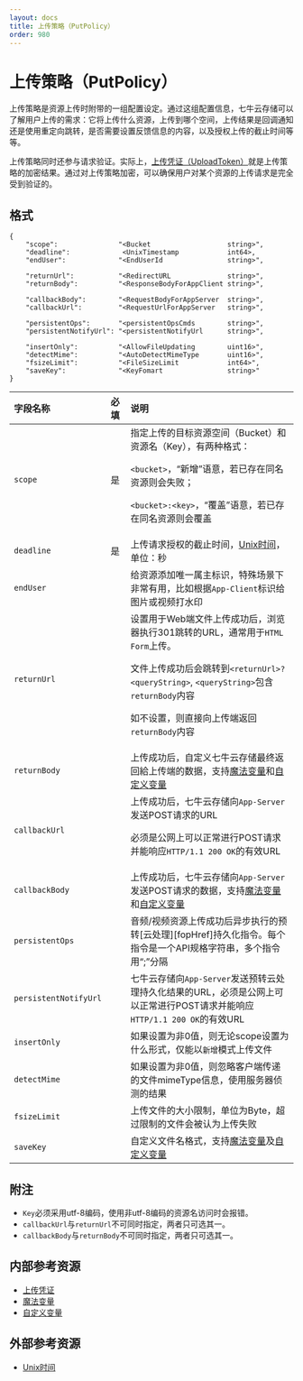 ```yaml
---
layout: docs
title: 上传策略（PutPolicy）
order: 980
---
```


<a id="put-policy"></a>
# 上传策略（PutPolicy）

上传策略是资源上传时附带的一组配置设定。通过这组配置信息，七牛云存储可以了解用户上传的需求：它将上传什么资源，上传到哪个空间，上传结果是回调通知还是使用重定向跳转，是否需要设置反馈信息的内容，以及授权上传的截止时间等等。  

上传策略同时还参与请求验证。实际上，[上传凭证（UploadToken）][uploadTokenHref]就是上传策略的加密结果。通过对上传策略加密，可以确保用户对某个资源的上传请求是完全受到验证的。

<a id="put-policy-struct"></a>
## 格式

```
{
    "scope":               "<Bucket                   string>",
    "deadline":             <UnixTimestamp            int64>,
    "endUser":             "<EndUserId                string>",

    "returnUrl":           "<RedirectURL              string>",
    "returnBody":          "<ResponseBodyForAppClient string>",

    "callbackBody":        "<RequestBodyForAppServer  string>",
    "callbackUrl":         "<RequestUrlForAppServer   string>",

    "persistentOps":       "<persistentOpsCmds        string>",
    "persistentNotifyUrl": "<persistentNotifyUrl      string>",

    "insertOnly":          "<AllowFileUpdating        uint16>",
    "detectMime":          "<AutoDetectMimeType       uint16>",
    "fsizeLimit":          "<FileSizeLimit            int64>",
    "saveKey":             "<KeyFomart                string>"
}
```

字段名称              | 必填 | 说明
:-------------------- | :--- | :-----------------------------------------------
`scope`               | 是   | 指定上传的目标资源空间（Bucket）和资源名（Key），有两种格式：<p>`<bucket>`，“新增”语意，若已存在同名资源则会失败；<p>`<bucket>:<key>`，“覆盖”语意，若已存在同名资源则会覆盖
`deadline`            | 是   | 上传请求授权的截止时间，[Unix时间][unixTimeHref]，单位：秒
`endUser`             |      | 给资源添加唯一属主标识，特殊场景下非常有用，比如根据`App-Client`标识给图片或视频打水印
`returnUrl`           |      | 设置用于Web端文件上传成功后，浏览器执行301跳转的URL，通常用于`HTML Form`上传。<p>文件上传成功后会跳转到`<returnUrl>?<queryString>`, `<queryString>`包含`returnBody`内容<p>如不设置，则直接向上传端返回`returnBody`内容
`returnBody`          |      | 上传成功后，自定义七牛云存储最终返回給上传端的数据，支持[魔法变量][magicVariablesHref]和[自定义变量][xVariablesHref]
`callbackUrl`         |      | 上传成功后，七牛云存储向`App-Server`发送POST请求的URL<p>必须是公网上可以正常进行POST请求并能响应`HTTP/1.1 200 OK`的有效URL
`callbackBody`        |      | 上传成功后，七牛云存储向`App-Server`发送POST请求的数据，支持[魔法变量][magicVariablesHref]和[自定义变量][xVariablesHref]
`persistentOps`       |      | 音频/视频资源上传成功后异步执行的预转[云处理][fopHref]持久化指令。每个指令是一个API规格字符串，多个指令用“;”分隔
`persistentNotifyUrl` |      | 七牛云存储向`App-Server`发送预转云处理持久化结果的URL，必须是公网上可以正常进行POST请求并能响应`HTTP/1.1 200 OK`的有效URL
`insertOnly`          |      | 如果设置为非0值，则无论scope设置为什么形式，仅能以`新增`模式上传文件
`detectMime`          |      | 如果设置为非0值，则忽略客户端传递的文件mimeType信息，使用服务器侦测的结果
`fsizeLimit`          |      | 上传文件的大小限制，单位为Byte，超过限制的文件会被认为上传失败
`saveKey`             |      | 自定义文件名格式，支持[魔法变量][magicVariablesHref]及[自定义变量][xVariablesHref]


<a id="put-policy-remarks"></a>
## 附注

- `Key`必须采用utf-8编码，使用非utf-8编码的资源名访问时会报错。  
- `callbackUrl`与`returnUrl`不可同时指定，两者只可选其一。
- `callbackBody`与`returnBody`不可同时指定，两者只可选其一。

<a id="upload-internal-resources"></a>
## 内部参考资源

- [上传凭证][uploadTokenHref]
- [魔法变量][magicVariablesHref]
- [自定义变量][xVariablesHref]

<a id="download-external-resources"></a>
## 外部参考资源

- [Unix时间][unixTimeHref]

[uploadTokenHref]:          upload-token.html                                            "上传凭证"
[magicVariablesHref]:       ../../overview/up/response/vars.html#magicvar                "魔法变量"
[xVariablesHref]:           ../../overview/up/response/vars.html#xvar                    "自定义变量"

[unixTimeHref]:             http://en.wikipedia.org/wiki/Unix_time                       "Unix时间"
